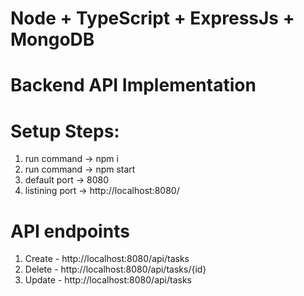 # Node + TypeScript + ExpressJs + MongoDB
# Backend API Implementation

# Setup Steps:

1. run command -> npm i
2. run command -> npm start
3. default port -> 8080
4. listining port -> http://localhost:8080/

# API endpoints

1. Create - http://localhost:8080/api/tasks
2. Delete - http://localhost:8080/api/tasks/{id}
3. Update - http://localhost:8080/api/tasks
